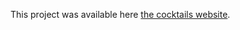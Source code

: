 This project was available here [the cocktails website](https://ecstatic-tesla-29b765.netlify.app/).

